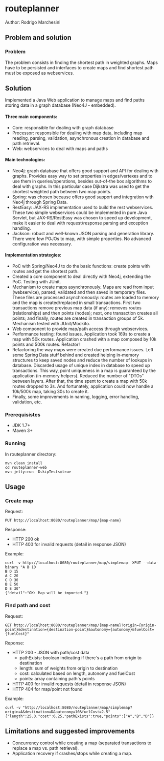 # routeplanner

Author: Rodrigo Marchesini

## Problem and solution

### Problem
The problem consists in finding the shortest path in weighted graphs. Maps have to be persisted and interfaces to create maps and find shortest path must be exposed as webservices.

## Solution

Implemented a Java Web application to manage maps and find paths storing data in a graph database (Neo4J - embedded).

#### Three main components:
* Core: responsible for dealing with graph database
* Processor: responsible for dealing with map data, including map reading, parsing, validation, asynchronous creation in database and path retrieval.
* Web: webservices to deal with maps and paths

#### Main technologies:
* Neo4j: graph database that offers good support and API for dealing with graphs. Provides easy way to set properties in edges/vertexes and to use them in queries/operations, besides out-of-the box algorithms to deal with graphs. In this particular case Dijkstra was used to get the shortest weighted path between two map points.
* Spring: was chosen because offers good support and integration with Neo4j through Spring Data.
* RestEasy: JAX-RS implementation used to build the rest webservices. These two simple webservices could be implemented in pure Java Servlet, but JAX-RS/RestEasy was chosen to speed up development, make it easier to deal with request/response parsing and exception handling.
* Jackson: robust and well-known JSON parsing and generation library. There were few POJOs to map, with simple properties. No advanced configuration was necessary.

#### Implementation strategies:
* PoC with Spring/Neo4J to do the basic functions: create points with routes and get the shortest path.
* Created a core component to deal directly with Neo4j, extending the PoC. Testing with JUnit.
* Mechanism to create maps asynchronously. Maps are read from input (webservice), parsed, validated and then saved in temporary files. These files are processed asynchronously: routes are loaded to memory and the map is created/replaced in small transactions. First two transactions remove previous map data (if any): removes routes (relationships) and then points (nodes); next, one transaction creates all points; and finally, routes are created in transaction groups of 5k. Mechanism tested with JUnit/Mockito.
* Web component to provide map/path access through webservices.
* Performance testing: found issues. Application took 169s to create a map with 50k routes. Application crashed with a map composed by 10k points and 500k routes. Refactor!
* Refactoring the way maps were created due performance issues. Left some Spring Data stuff behind and created helping in-memory structures to keep saved nodes and reduce the number of lookups in database. Discarded usage of unique index in database to speed up transactions. This way, point uniqueness in a map is guaranteed by the application (in-memory helpers). Reduced the number of "DTOs" between layers. After that, the time spent to create a map with 50k routes dropped to 3s. And fortunately, application could now handle a 10k/500k map, taking 30s to create it.
* Finally, some improvements in naming, logging, error handling, validation, etc.

### Prerequisistes
* JDK 1.7+
* Maven 3+

### Running

In routeplanner directory:
```
mvn clean install
cd routeplanner-web
mvn jetty:run -DskipTests=true
```

## Usage

### Create map

Request:
```
PUT http://localhost:8080/routeplanner/map/{map-name}
```

Response:
* HTTP 200 ok
* HTTP 400 for invalid requests (detail in response JSON)

Example:
```
curl -v http://localhost:8080/routeplanner/map/simplemap -XPUT --data-binary "A B 10
B D 15
A C 20
C D 30
B E 50
D E 30"
{"detail":"OK: Map will be imported."}
```

### Find path and cost

Request:
```
GET http://localhost:8080/routeplanner/map/{map-name}?origin={origin-point}&destination={destination-point}&autonomy={autonomy}&fuelCost={fuelCost}"
```

Reponse:
* HTTP 200 - JSON with path/cost data
  * pathExists: boolean indicating if there's a path from origin to destination
  * length: sum of weights from origin to destination
  * cost: calculated based on length, autonomy and fuelCost
  * points: array containing path's points
* HTTP 400 for invalid requests (detail in response JSON)
* HTTP 404 for map/point not found

Example:
```
curl -v "http://localhost:8080/routeplanner/map/simplemap?origin=A&destination=D&autonomy=10&fuelCost=2.5"
{"length":25.0,"cost":6.25,"pathExists":true,"points":["A","B","D"]}
```

## Limitations and suggested improvements
* Concurrency control while creating a map (separated transactions to replace a map vs. path retrieval).
* Application recovery if crashes/stops while creating a map.
